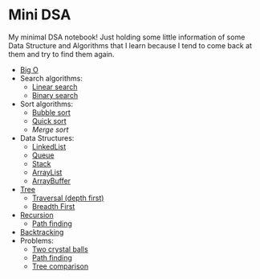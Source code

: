 # Mini DSA
My minimal DSA notebook! Just holding some little information of some Data Structure and Algorithms that I learn because I tend to come back at them and try to find them again.


- [Big O](https://github.com/sepgh/mini-dsa/blob/main/big-o.md)
- Search algorithms:
  - [Linear search](https://github.com/sepgh/mini-dsa/blob/main/search/linear.md)
  - [Binary search](https://github.com/sepgh/mini-dsa/blob/main/search/linear.md)
- Sort algorithms:
  - [Bubble sort](https://github.com/sepgh/mini-dsa/blob/main/sort/bubble.md)
  - [Quick sort](https://github.com/sepgh/mini-dsa/blob/main/sort/quick.md)
  - _Merge sort_
- Data Structures:
  - [LinkedList](https://github.com/sepgh/mini-dsa/blob/main/DS/linkedlist.md)
  - [Queue](https://github.com/sepgh/mini-dsa/blob/main/DS/queue.md)
  - [Stack](https://github.com/sepgh/mini-dsa/blob/main/DS/stack.md)
  - [ArrayList](https://github.com/sepgh/mini-dsa/blob/main/DS/arraylist.md)
  - [ArrayBuffer](https://github.com/sepgh/mini-dsa/blob/main/DS/arraybuffer.md)
- [Tree](https://github.com/sepgh/mini-dsa/blob/main/DS/trees/README.md)
  - [Traversal (depth first)](https://github.com/sepgh/mini-dsa/blob/main/DS/trees/traversal.md)
  - [Breadth First](https://github.com/sepgh/mini-dsa/blob/main/DS/trees/breadth_first.md)
- [Recursion](https://github.com/sepgh/mini-dsa/blob/main/recursion/README.md)
  - [Path finding](https://github.com/sepgh/mini-dsa/blob/main/recursion/path_finding.md)
- [Backtracking](https://github.com/sepgh/mini-dsa/blob/main/backtracking/README.md)
- Problems:
  - [Two crystal balls](https://github.com/sepgh/mini-dsa/blob/main/problem/2_crystal_balls.md)
  - [Path finding](https://github.com/sepgh/mini-dsa/blob/main/recursion/path_finding.md)
  - [Tree comparison](https://github.com/sepgh/mini-dsa/blob/main/DS/trees/binary_tree_comparison.md)
